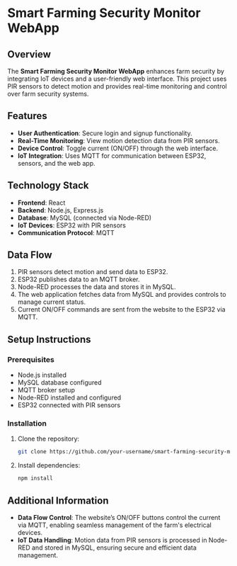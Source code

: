 # Smart Farming Security Monitor WebApp

## Overview
The **Smart Farming Security Monitor WebApp** enhances farm security by integrating IoT devices and a user-friendly web interface. This project uses PIR sensors to detect motion and provides real-time monitoring and control over farm security systems.

## Features
- **User Authentication**: Secure login and signup functionality.
- **Real-Time Monitoring**: View motion detection data from PIR sensors.
- **Device Control**: Toggle current (ON/OFF) through the web interface.
- **IoT Integration**: Uses MQTT for communication between ESP32, sensors, and the web app.

## Technology Stack
- **Frontend**: React
- **Backend**: Node.js, Express.js
- **Database**: MySQL (connected via Node-RED)
- **IoT Devices**: ESP32 with PIR sensors
- **Communication Protocol**: MQTT

## Data Flow
1. PIR sensors detect motion and send data to ESP32.
2. ESP32 publishes data to an MQTT broker.
3. Node-RED processes the data and stores it in MySQL.
4. The web application fetches data from MySQL and provides controls to manage current status.
5. Current ON/OFF commands are sent from the website to the ESP32 via MQTT.

## Setup Instructions

### Prerequisites
- Node.js installed
- MySQL database configured
- MQTT broker setup
- Node-RED installed and configured
- ESP32 connected with PIR sensors

### Installation
1. Clone the repository:
   ```bash
   git clone https://github.com/your-username/smart-farming-security-monitor.git
   ```
2. Install dependencies:
   ```bash
   npm install
   ```

## Additional Information
- **Data Flow Control**: The website’s ON/OFF buttons control the current via MQTT, enabling seamless management of the farm's electrical devices.
- **IoT Data Handling**: Motion data from PIR sensors is processed in Node-RED and stored in MySQL, ensuring secure and efficient data management.
